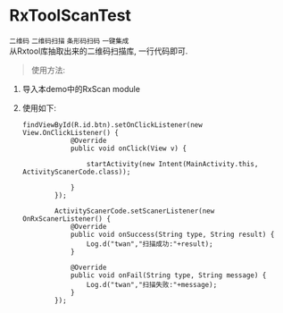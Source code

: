 # RxToolScanTest
`二维码` `二维码扫描` `条形码扫码` `一键集成` 
<br>从Rxtool库抽取出来的二维码扫描库, 一行代码即可.


> 使用方法:

1. 导入本demo中的RxScan module
2. 使用如下:

    ```
    findViewById(R.id.btn).setOnClickListener(new View.OnClickListener() {
                @Override
                public void onClick(View v) {

                    startActivity(new Intent(MainActivity.this, ActivityScanerCode.class));

                }
            });

            ActivityScanerCode.setScanerListener(new OnRxScanerListener() {
                @Override
                public void onSuccess(String type, String result) {
                    Log.d("twan","扫描成功:"+result);
                }

                @Override
                public void onFail(String type, String message) {
                    Log.d("twan","扫描失败:"+message);
                }
            });

    ```
